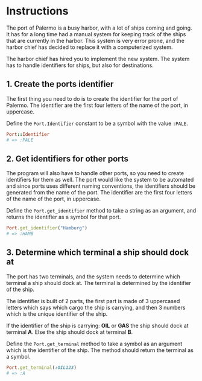 # Instructions

The port of Palermo is a busy harbor, with a lot of ships coming and going.
It has for a long time had a manual system for keeping track of the ships that are currently in the harbor.
This system is very error prone, and the harbor chief has decided to replace it with a computerized system.

The harbor chief has hired you to implement the new system.
The system has to handle identifiers for ships, but also for destinations.

## 1. Create the ports identifier

The first thing you need to do is to create the identifier for the port of Palermo.
The identifier are the first four letters of the name of the port, in uppercase.

Define the `Port.Identifier` constant to be a symbol with the value `:PALE`.
    
```ruby
Port::Identifier 
# => :PALE
```

## 2. Get identifiers for other ports

The program will also have to handle other ports, so you need to create identifiers for them as well.
The port would like the system to be automated and since ports uses different naming conventions, the identifiers should be generated from the name of the port.
The identifier are the first four letters of the name of the port, in uppercase.

Define the `Port.get_identifier` method to take a string as an argument, and returns the identifier as a symbol for that port.

```ruby
Port.get_identifier("Hamburg") 
# => :HAMB
```

## 3. Determine which terminal a ship should dock at

The port has two terminals, and the system needs to determine which terminal a ship should dock at.
The terminal is determined by the identifier of the ship.

The identifier is built of 2 parts, the first part is made of 3 uppercased letters which says which cargo the ship is carrying, and then 3 numbers which is the unique identifier of the ship.

If the identifier of the ship is carrying: **OIL** or **GAS** the ship should dock at terminal **A**.
Else the ship should dock at terminal **B**. 

Define the `Port.get_terminal` method to take a symbol as an argument which is the identifier of the ship.
The method should return the terminal as a symbol.

```ruby
Port.get_terminal(:OIL123)
# => :A
```

